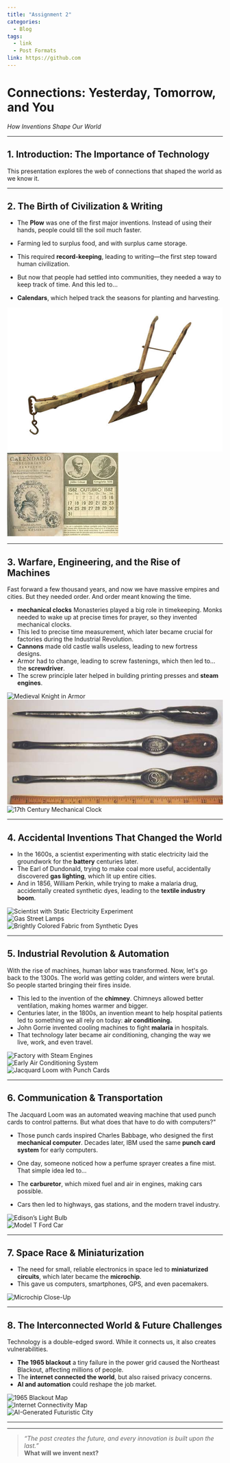 ```yaml
---
title: "Assignment 2"
categories:
  - Blog
tags:
  - link
  - Post Formats
link: https://github.com
---
```


# **Connections: Yesterday, Tomorrow, and You**  
*How Inventions Shape Our World*

---

## **1. Introduction: The Importance of Technology**  
This presentation explores the web of connections that shaped the world as we know it.


---

## **2. The Birth of Civilization & Writing**  

- The **Plow** was one of the first major inventions. Instead of using their hands, people could till the soil much faster.

- Farming led to surplus food, and with surplus came storage.

- This required **record-keeping**, leading to writing—the first step toward human civilization.

- But now that people had settled into communities, they needed a way to keep track of time. And this led to…

- **Calendars**, which helped track the seasons for planting and harvesting.

![Ancient Plow](/assets/images/plow.jpg)  
![Calendar](/assets/images/calender.jpg)


---

## **3. Warfare, Engineering, and the Rise of Machines**  
Fast forward a few thousand years, and now we have massive empires and cities. But they needed order. And order meant knowing the time.

-  **mechanical clocks** Monasteries played a big role in timekeeping. Monks needed to wake up at precise times for prayer, so they invented mechanical clocks.
- This led to precise time measurement, which later became crucial for factories during the Industrial Revolution.
- **Cannons** made old castle walls useless, leading to new fortress designs.
- Armor had to change, leading to screw fastenings, which then led to… the **screwdriver**.
- The screw principle later helped in building printing presses and **steam engines**.

![Medieval Knight in Armor](path-to-image)  
![screwdriver](/assets/images/screw.jpg)  
![17th Century Mechanical Clock](path-to-image)  

---

## **4. Accidental Inventions That Changed the World**  

- In the 1600s, a scientist experimenting with static electricity laid the groundwork for the **battery** centuries later.
- The Earl of Dundonald, trying to make coal more useful, accidentally discovered **gas lighting**, which lit up entire cities.
- And in 1856, William Perkin, while trying to make a malaria drug, accidentally created synthetic dyes, leading to the **textile industry boom**.

![Scientist with Static Electricity Experiment](path-to-image)  
![Gas Street Lamps](path-to-image)  
![Brightly Colored Fabric from Synthetic Dyes](path-to-image)  

---

## **5. Industrial Revolution & Automation**  
With the rise of machines, human labor was transformed.
Now, let's go back to the 1300s. The world was getting colder, and winters were brutal. So people started bringing their fires inside.

- This led to the invention of the **chimney**. Chimneys allowed better ventilation, making homes warmer and bigger.
- Centuries later, in the 1800s, an invention meant to help hospital patients led to something we all rely on today: **air conditioning.**
- John Gorrie invented cooling machines to fight **malaria** in hospitals.
- That technology later became air conditioning, changing the way we live, work, and even travel.

![Factory with Steam Engines](path-to-image)  
![Early Air Conditioning System](path-to-image)  
![Jacquard Loom with Punch Cards](path-to-image)  

---

## **6. Communication & Transportation**  
The Jacquard Loom was an automated weaving machine that used punch cards to control patterns. But what does that have to do with computers?"

- Those punch cards inspired Charles Babbage, who designed the first **mechanical computer**.
Decades later, IBM used the same **punch card system** for early computers.

- One day, someone noticed how a perfume sprayer creates a fine mist. That simple idea led to…

- The **carburetor**, which mixed fuel and air in engines, making cars possible.
- Cars then led to highways, gas stations, and the modern travel industry.

![Edison’s Light Bulb](path-to-image)  
![Model T Ford Car](path-to-image)  
 

---

## **7. Space Race & Miniaturization**  
- The need for small, reliable electronics in space led to **miniaturized circuits**, which later became the **microchip**.
- This gave us computers, smartphones, GPS, and even pacemakers.

 
![Microchip Close-Up](path-to-image)  
 

---

## **8. The Interconnected World & Future Challenges**  
Technology is a double-edged sword. While it connects us, it also creates vulnerabilities.

- **The 1965 blackout** a tiny failure in the power grid caused the Northeast Blackout, affecting millions of people.
- The **internet connected the world**, but also raised privacy concerns.
- **AI and automation** could reshape the job market.

![1965 Blackout Map](path-to-image)  
![Internet Connectivity Map](path-to-image)  
![AI-Generated Futuristic City](path-to-image)  

---



---

> *“The past creates the future, and every innovation is built upon the last.”*  
> **What will we invent next?**
